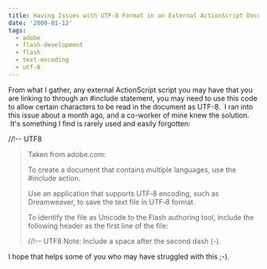 ```yaml
---
title: Having Issues with UTF-8 Format in an External ActionScript Document?
date: '2009-01-12'
tags:
  - adobe
  - flash-development
  - flash
  - text-encoding
  - utf-8
---
```


From what I gather, any external ActionScript script you may have that you are linking to through an #include statement, you may need to use this code to allow certain characters to be read in the document as UTF-8.  I ran into this issue about a month ago, and a co-worker of mine knew the solution.  It's something I find is rarely used and easily forgotten:

//!-- UTF8

> Taken from adobe.com:
>
> To create a document that contains multiple languages, use the #include action.
>
> Use an application that supports UTF‑8 encoding, such as Dreamweaver, to save the text file in UTF‑8 format.
>
> To identify the file as Unicode to the Flash authoring tool, include the following header as the first line of the file:
>
> //!-- UTF8 Note: Include a space after the second dash (-).

I hope that helps some of you who may have struggled with this ;-).
